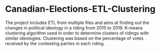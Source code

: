 # Canadian-Elections-ETL-Clustering
The project includes ETL from multiple files and aims at finding out the changes in political ideology in a riding from 2015 to 2019. K-means clustering algorithm used in order to determine clusters of ridings with similar ideologies. Clustering was based on the percentage of votes received by the contesting parties in each riding.
